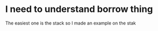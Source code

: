 # I need to understand borrow thing

The easiest one is the stack so I made an example on the stak

## 